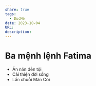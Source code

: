 ```yaml
---
share: true
tags:
  - DucMe
date: 2023-10-04
URL: 
description: 
---
```


# Ba mệnh lệnh Fatima
- Ăn năn đền tội
- Cải thiện đời sống
- Lần chuỗi Mân Côi